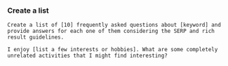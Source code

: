 ### Create a list

`
Create a list of [10] frequently asked questions about [keyword] and provide answers for each one of them considering the SERP and rich result guidelines.
`

`
I enjoy [list a few interests or hobbies]. What are some completely unrelated activities that I might find interesting?
`
